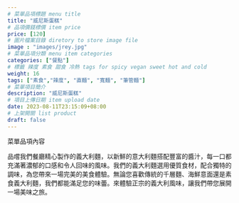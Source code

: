 ```yaml
---
# 菜單品項標題 menu title 
title: "威尼斯蛋糕"
# 品項價錢標價 item price 
price: [120] 
# 圖片檔案目錄 diretory to store image file
image : "images/jrey.jpg"
# 菜單品項分類 menu item categories 
categories: ["餐點"]
# 標籤 辣度 素食 甜食 冷熱 tags for spicy vegan sweet hot and cold 
weight: 16 
tags: ["素食","辣度", "直麵", "寬麵", "筆管麵"]
# 菜單項目簡介 
description: "威尼斯蛋糕"
# 項目上傳日期 item upload date 
date: 2023-08-11T23:15:09+08:00
# 上架開關 list product 
draft: false
---
```


菜單品項內容 

品嚐我們餐廳精心製作的義大利麵，以新鮮的意大利麵搭配豐富的醬汁，每一口都充滿著濃郁的口感和令人回味的風味。我們的義大利麵選用優質食材，配合獨特的調味，為您帶來一場完美的美食體驗。無論您喜歡傳統的千層麵、海鮮意面還是素食義大利麵，我們都能滿足您的味蕾。來體驗正宗的義大利風味，讓我們帶您展開一場美味之旅。
